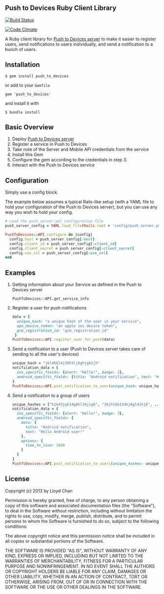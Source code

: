 Push to Devices Ruby Client Library
------------------------------

[![Build
Status](https://secure.travis-ci.org/lloydmeta/push_to_devices_rb.png)](http://travis-ci.org/lloydmeta/push_to_devices_rb)

[![Code Climate](https://codeclimate.com/github/lloydmeta/push_to_devices_rb.png)](https://codeclimate.com/github/lloydmeta/push_to_devices_rb)

A Ruby client library for [Push to Devices server](https://github.com/lloydmeta/push_to_devices) to make it easier to register users, send notifications to users individually, and send a notification to a bunch of users.

Installation
---------
    $ gem install push_to_devices

or add to your ``Gemfile``

    gem 'push_to_devices'

and install it with

    $ bundle install

Basic Overview
------------

1. Deploy [Push to Devices server](https://github.com/lloydmeta/push_to_devices)
2. Register a service in Push to Devices
3. Take note of the Server and Mobile API credentials from the service
4. Install this Gem
5. Configure the gem according to the credentials in step 3.
6. Interact with the Push to Devices service

Configuration
------------

Simply use a config block.

The example below assumes a typical Rails-like setup (with a YAML file to hold your configuration of the Push to Devices server), but you can use any way you wish to hold your config.

```Ruby
# Load the push_server.yml configuration file
push_server_config = YAML.load_file(Rails.root + 'config/push_server.yml')[rails_env].symbolize_keys

PushToDevices::API.configure do |config|
  config.host = push_server_config[:host]
  config.client_id = push_server_config[:client_id]
  config.client_secret = push_server_config[:client_secret]
  config.use_ssl = push_server_config[:use_ssl]
end
```

Examples
--------

1. Getting information about your Service as defined in the Push to Devices server

    `PushToDevices::API.get_service_info`

2. Register a user for push notifications

    ```Ruby
    data = {
      unique_hash: "a unique hash of the user in your service",
      apn_device_token: "an apple ios device token",
      gcm_registration_id: "gcm_registration_id"
     }
    PushToDevices::API.register_user_for_push(data)
    ```

3. Send a notification to a user (Push to Devices server takes care of sending to all the user's devices)

    ```Ruby
    unique_hash = "jkl4h6l4j36h3lj6ghjgk2jh"
    notification_data = {
      ios_specific_fields: {alert: "Hello!", badge: 3},
      android_specific_fields: {title: "Android notification", text: "Hello Android user!"}
    }
    PushToDevices::API.post_notification_to_user(unique_hash: unique_hash, notification_data: notification_data)
    ```

4. Send a notification to a group of users

    ```Ruby
    unique_hashes = ["h1k43jgh14g6hl34j1g6", "1bjhl6b134hj6gl41hj6", ...]
    notification_data = {
      ios_specific_fields: {alert: "Hello!", badge: 3},
      android_specific_fields: {
        data: {
          title: "Android notification",
          text: "Hello Android user!"
        },
        options: {
          time_to_live: 3600
        }
      }
    }
    PushToDevices::API.post_notification_to_users(unique_hashes: unique_hashes, notification_data: notification_data)
    ```

## License

Copyright (c) 2013 by Lloyd Chan

Permission is hereby granted, free of charge, to any person obtaining a
copy of this software and associated documentation files (the
"Software"), to deal in the Software without restriction, including
without limitation the rights to use, copy, modify, merge, publish,
distribute, and to permit persons to whom the Software is furnished to do so, subject to
the following conditions:

The above copyright notice and this permission notice shall be included
in all copies or substantial portions of the Software.

THE SOFTWARE IS PROVIDED "AS IS", WITHOUT WARRANTY OF ANY KIND, EXPRESS
OR IMPLIED, INCLUDING BUT NOT LIMITED TO THE WARRANTIES OF
MERCHANTABILITY, FITNESS FOR A PARTICULAR PURPOSE AND NONINFRINGEMENT.
IN NO EVENT SHALL THE AUTHORS OR COPYRIGHT HOLDERS BE LIABLE FOR ANY
CLAIM, DAMAGES OR OTHER LIABILITY, WHETHER IN AN ACTION OF CONTRACT,
TORT OR OTHERWISE, ARISING FROM, OUT OF OR IN CONNECTION WITH THE
SOFTWARE OR THE USE OR OTHER DEALINGS IN THE SOFTWARE.